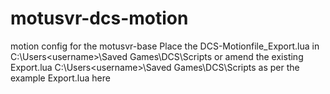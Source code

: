# motusvr-dcs-motion
motion config for the motusvr-base
Place the DCS-Motionfile_Export.lua in  C:\Users\<username>\Saved Games\DCS\Scripts
or amend the existing Export.lua C:\Users\<username>\Saved Games\DCS\Scripts as per the example Export.lua here 
